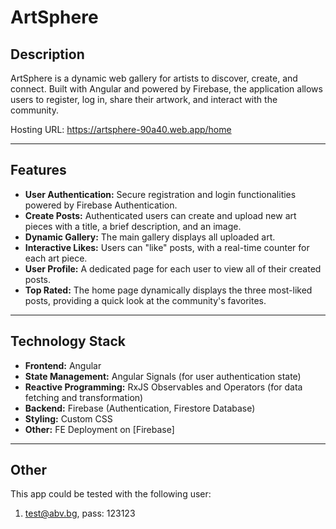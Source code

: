 # ArtSphere

## **Description**
ArtSphere is a dynamic web gallery for artists to discover, create, and connect. Built with Angular and powered by Firebase, the application allows users to register, log in, share their artwork, and interact with the community.

Hosting URL: https://artsphere-90a40.web.app/home

---

## **Features**
- **User Authentication:** Secure registration and login functionalities powered by Firebase Authentication.
- **Create Posts:** Authenticated users can create and upload new art pieces with a title, a brief description, and an image.
- **Dynamic Gallery:** The main gallery displays all uploaded art.
- **Interactive Likes:** Users can "like" posts, with a real-time counter for each art piece.
- **User Profile:** A dedicated page for each user to view all of their created posts.
- **Top Rated:** The home page dynamically displays the three most-liked posts, providing a quick look at the community's favorites.

---

## **Technology Stack**
- **Frontend:** Angular
- **State Management:** Angular Signals (for user authentication state)
- **Reactive Programming:** RxJS Observables and Operators (for data fetching and transformation)
- **Backend:** Firebase (Authentication, Firestore Database)
- **Styling:** Custom CSS
- **Other:** FE Deployment on [Firebase] 

---

## **Other**
This app could be tested with the following user:
1) test@abv.bg, pass: 123123


